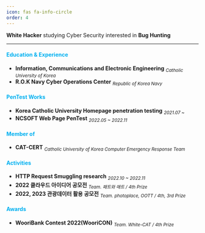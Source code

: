 ```yaml
---
icon: fas fa-info-circle
order: 4
---
```


**White Hacker** studying Cyber Security interested in **Bug Hunting**

***
#### **<font color="#00b0f0">Education & Experience</font>**
- **Information, Communications and Electronic Engineering** *<sub>Catholic University of Korea</sub>*
- **R.O.K Navy Cyber Operations Center** *<sub>Republic of Korea Navy</sub>*


#### **<font color="#00b0f0">PenTest Works</font>**
- **Korea Catholic University Homepage penetration testing** *<sub>2021.07 ~ </sub>*
- **NCSOFT Web Page PenTest** *<sub>2022.05 ~ 2022.11</sub>*


#### **<font color="#00b0f0">Member of</font>**
- **CAT-CERT** *<sub>Catholic University of Korea Computer Emergency Response Team</sub>*


#### **<font color="#00b0f0">Activities</font>**
- **HTTP Request Smuggling research** *<sub>2022.10 ~ 2022.11</sub>*
- **2022 클라우드 아이디어 공모전**	*<sub>Team. 패트와 매트 / 4th Prize</sub>*
- **2022, 2023 관광데이터 활용 공모전**	*<sub>Team. photoplace, OOTT / 4th, 3rd Prize</sub>*


#### **<font color="#00b0f0">Awards</font>**
- **WooriBank Contest 2022(WooriCON)** *<sub>Team. White-CAT / 4th Prize</sub>*